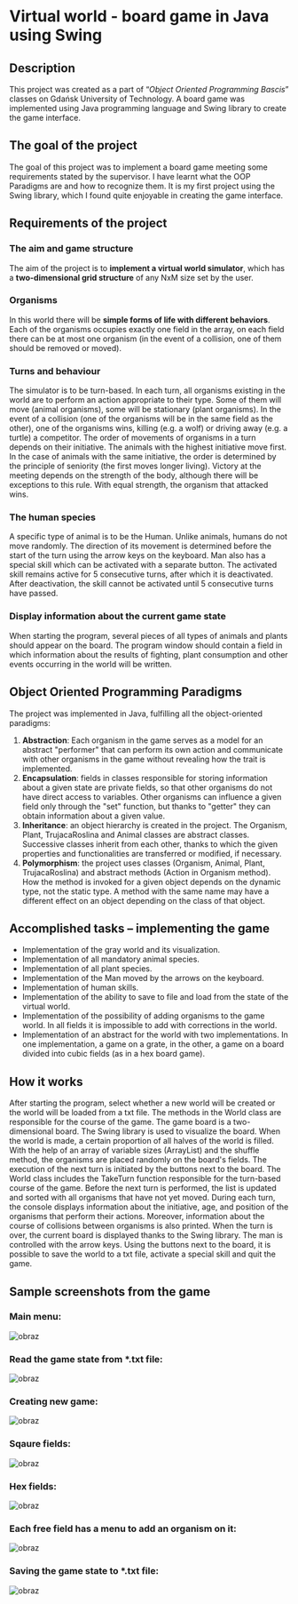 # Virtual world - board game in Java using Swing

## Description
This project was created as a part of “*Object Oriented Programming Bascis*” classes on Gdańsk University of Technology. A board game was implemented using Java programming language and Swing library to create the game interface.

## The goal of the project 
The goal of this project was to implement a board game meeting some requirements stated by the supervisor. I have learnt what the OOP Paradigms are and how to recognize them. It is my first project using the Swing library, which I found quite enjoyable in creating the game interface. 

## Requirements of the project
### The aim and game structure
The aim of the project is to **implement a virtual world simulator**, which has a **two-dimensional grid structure** of any NxM size set by the user.
### Organisms
In this world there will be **simple forms of life with different behaviors**. Each of the organisms occupies exactly one field in the array, on each field there can be at most one organism (in the event of a collision, one of them should be removed or moved).
### Turns and behaviour
The simulator is to be turn-based. In each turn, all organisms existing in the world are to perform an action appropriate to their type. Some of them will move (animal organisms), some will be stationary (plant organisms). In the event of a collision (one of the organisms will be in the same field as the other), one of the organisms wins, killing (e.g. a wolf) or driving away (e.g. a turtle) a competitor. The order of movements of organisms in a turn depends on their initiative. The animals with the highest initiative move first. In the case of animals with the same initiative, the order is determined by the principle of seniority (the first moves longer living). Victory at the meeting depends on the strength of the body, although there will be exceptions to this rule. With equal strength, the organism that attacked wins.
### The human species 
A specific type of animal is to be the Human. Unlike animals, humans do not move randomly. The direction of its movement is determined before the start of the turn using the arrow keys on the keyboard. Man also has a special skill which can be activated with a separate button. The activated skill remains active for 5 consecutive turns, after which it is deactivated. After deactivation, the skill cannot be activated until 5 consecutive turns have passed.

### Display information about the current game state
When starting the program, several pieces of all types of animals and plants should appear on the board. The program window should contain a field in which information about the results of fighting, plant consumption and other events occurring in the world will be written.

## Object Oriented Programming Paradigms	
The project was implemented in Java, fulfilling all the object-oriented paradigms:
 1. **Abstraction**: Each organism in the game serves as a model for an abstract "performer" that can perform its own action and communicate with other organisms in the game without revealing how the trait is implemented.
 2. **Encapsulation**: fields in classes responsible for storing information about a given state are private fields, so that other organisms do not have direct access to variables. Other organisms can influence a given field only through the "set" function, but thanks to "getter" they can obtain information about a given value.
 3. **Inheritance**: an object hierarchy is created in the project. The Organism, Plant, TrujacaRoslina and Animal classes are abstract classes. Successive classes inherit from each other, thanks to which the given properties and functionalities are transferred or modified, if necessary.
 4. **Polymorphism**: the project uses classes (Organism, Animal, Plant, TrujacaRoslina) and abstract methods (Action in Organism method). How the method is invoked for a given object depends on the dynamic type, not the static type. A method with the same name may have a different effect on an object depending on the class of that object.

## Accomplished tasks – implementing the game
-	Implementation of the gray world and its visualization.
-	Implementation of all mandatory animal species.
-	Implementation of all plant species.
-	Implementation of the Man moved by the arrows on the keyboard.
-	Implementation of human skills.
-	Implementation of the ability to save to file and load from the state of the virtual world.
-	Implementation of the possibility of adding organisms to the game world. In all fields it is impossible to add with corrections in the world.
-	Implementation of an abstract for the world with two implementations. In one implementation, a game on a grate, in the other, a game on a board divided into cubic fields (as in a hex board game).

## How it works
After starting the program, select whether a new world will be created or the world will be loaded from a txt file.
The methods in the World class are responsible for the course of the game. The game board is a two-dimensional board. The Swing library is used to visualize the board.
When the world is made, a certain proportion of all halves of the world is filled. With the help of an array of variable sizes (ArrayList) and the shuffle method, the organisms are placed randomly on the board's fields.
The execution of the next turn is initiated by the buttons next to the board. The World class includes the TakeTurn function responsible for the turn-based course of the game. Before the next turn is performed, the list is updated and sorted with all organisms that have not yet moved. During each turn, the console displays information about the initiative, age, and position of the organisms that perform their actions. Moreover, information about the course of collisions between organisms is also printed. When the turn is over, the current board is displayed thanks to the Swing library.
The man is controlled with the arrow keys.
Using the buttons next to the board, it is possible to save the world to a txt file, activate a special skill and quit the game.

## Sample screenshots from the game
### Main menu:
![obraz](https://user-images.githubusercontent.com/72522808/193759502-b1c585ba-7137-4325-a619-d800b41ab445.png)


### Read the game state from *.txt file:
![obraz](https://user-images.githubusercontent.com/72522808/193759554-26e9ef99-917a-4e85-b5be-5f3b01891415.png)


### Creating new game:
![obraz](https://user-images.githubusercontent.com/72522808/193759576-f8b08b52-fa50-4145-8a8c-e826e359476c.png)

### Sqaure fields:
![obraz](https://user-images.githubusercontent.com/72522808/193759597-8293f4d2-8256-4483-bbb0-e98f798b59b7.png)

### Hex fields:
![obraz](https://user-images.githubusercontent.com/72522808/193759621-ec3053be-cc5b-4e9b-b695-4e7841f2d49e.png)

### Each free field has a menu to add an organism on it:
![obraz](https://user-images.githubusercontent.com/72522808/193759669-e7741039-6e79-436d-bf7d-5468a5a76b48.png)

### Saving the game state to *.txt file:
![obraz](https://user-images.githubusercontent.com/72522808/193759712-748bae32-af42-4d37-bf73-98a63e405fdb.png)



